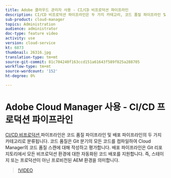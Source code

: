 ```yaml
---
title: Adobe 클라우드 관리자 사용 - CI/CD 비프로덕션 파이프라인
description: CI/CD 비프로덕션 파이프라인은 두 가지 카테고리, 코드 품질 파이프라인 및 배포 파이프라인으로 분할됩니다. 코드 품질은 Git 분기의 모든 코드를 컴파일하여 Cloud Manager의 코드 품질 스캔에 대해 작성하고 평가합니다. 배포 파이프라인은 Git 리포지토리에서 모든 비프로덕션 환경에 대한 자동화된 코드 배포를 지원합니다. 즉, 스테이지 또는 프로덕션이 아닌 프로비전된 AEM 환경을 의미합니다.
sub-product: cloud-manager
topics: Administration
audience: administrator
doc-type: feature video
activity: use
version: cloud-service
kt: 6873
thumbnail: 26316.jpg
translation-type: tm+mt
source-git-commit: 81c704240f163ccd151a61643f589f825a288705
workflow-type: tm+mt
source-wordcount: '152'
ht-degree: 0%

---
```



# Adobe Cloud Manager 사용 - CI/CD 프로덕션 파이프라인

[CI/CD 비프로덕션 ](https://experienceleague.adobe.com/docs/experience-manager-cloud-manager/using/how-to-use/configuring-pipeline.html?lang=en#non-production-%26-code-quality-only-pipelines) 파이프라인은 코드 품질 파이프라인 및 배포 파이프라인의 두 가지 카테고리로 분류됩니다. 코드 품질은 Git 분기의 모든 코드를 컴파일하여 Cloud Manager의 코드 품질 스캔에 대해 작성하고 평가합니다. 배포 파이프라인은 Git 리포지토리에서 모든 비프로덕션 환경에 대한 자동화된 코드 배포를 지원합니다. 즉, 스테이지 또는 프로덕션이 아닌 프로비전된 AEM 환경을 의미합니다.

>[!VIDEO](https://video.tv.adobe.com/v/26316/?quality=12&learn=on)
